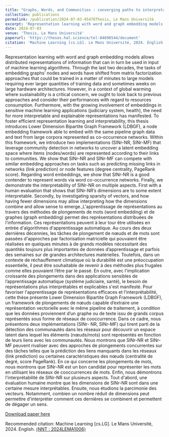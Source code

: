 ```yaml
---
title: "Graphs, Words, and Communities : converging paths to interpretability with a frugal embedding framework,"
collection: publications
permalink: /publication/2024-07-03-45476Thesis, Le Mans Université
excerpt: 'Representation learning with word and graph embedding models allows distributed representations of information that can in turn be used in input of machine learning algorithms. Through the last two decades\, the tasks of embedding graphs’ nodes and words have shifted from matrix factorization approaches that could be trained in a matter of minutes to large models requiring ever larger quantities of training data and sometimes weeks on large hardware architectures. However\, in a context of global warming where sustainability is a critical concern\, we ought to look back to previous approaches and consider their performances with regard to resources consumption. Furthermore\, with the growing involvement of embeddings in sensitive machine learning applications (judiciary system\, health)\, the need for more interpretable and explainable representations has manifested. To foster efficient representation learning and interpretability\, this thesis introduces Lower Dimension Bipartite Graph Framework (LDBGF)\, a node embedding framework able to embed with the same pipeline graph data and text from large corpora represented as co-occurrence networks. Within this framework\, we introduce two implementations (SINr-NR\, SINr-MF) that leverage community detection in networks to uncover a latent embedding space where items (nodes/words) are represented according to their links to communities. We show that SINr-NR and SINr-MF can compete with similar embedding approaches on tasks such as predicting missing links in networks (link prediction) or node features (degree centrality\, PageRank score). Regarding word embeddings\, we show that SINr-NR is a good contender to represent words via word co-occurrence networks. Finally\, we demonstrate the interpretability of SINr-NR on multiple aspects. First with a human evaluation that shows that SINr-NR’s dimensions are to some extent interpretable. Secondly\, by investigating sparsity of vectors\, and how having fewer dimensions may allow interpreting how the dimensions combine and allow sense to emerge.,L&apos;apprentissage de représentations au travers des méthodes de plongements de mots (word embedding) et de graphes (graph embedding) permet des représentations distribuées de l&apos;information. Ces représentations peuvent à leur tour être utilisées en entrée d&apos;algorithmes d&apos;apprentissage automatique. Au cours des deux dernières décennies\, les tâches de plongement de nœuds et de mots sont passées d&apos;approches par factorisation matricielle qui pouvaient être réalisées en quelques minutes à de grands modèles nécessitant des quantités toujours plus importantes de données d’apprentissage et parfois des semaines sur de grandes architectures matérielles. Toutefois\, dans un contexte de réchauffement climatique où la durabilité est une préoccupation essentielle\, il peut être souhaitable de revenir à des méthodes plus frugales comme elles pouvaient l’être par le passé. En outre\, avec l&apos;implication croissante des plongements dans des applications sensibles de l’apprentissage automatique (système judiciaire\, santé)\, le besoin de représentations plus interprétables et explicables s&apos;est manifesté. Pour favoriser l&apos;apprentissage de représentations efficaces et l&apos;interprétabilité\, cette thèse présente Lower Dimension Bipartite Graph Framework (LDBGF)\, un framework de plongements de nœuds capable d’extraire une représentation vectorielle avec le même pipeline de traitement\, à condition que les données proviennent d’un graphe ou de texte issu de grands corpus représentés sous forme de réseaux de cooccurrence. Dans ce cadre\, nous présentons deux implémentations (SINr- NR\, SINr-MF) qui tirent parti de la détection des communautés dans les réseaux pour découvrir un espace latent dans lequel les éléments (nœuds/mots) sont représentés en fonction de leurs liens avec les communautés. Nous montrons que SINr-NR et SINr-MF peuvent rivaliser avec des approches de plongements concurrentes sur des tâches telles que la prédiction des liens manquants dans les réseaux (link prediction) ou certaines caractéristiques des nœuds (centralité de degré\, score PageRank). En ce qui concerne les plongements de mots\, nous montrons que SINr-NR est un bon candidat pour représenter les mots en utilisant les réseaux de cooccurrences de mots. Enfin\, nous démontrons l&apos;interprétabilité de SINr-NR sur plusieurs aspects. Tout d&apos;abord\, une évaluation humaine montre que les dimensions de SINr-NR sont dans une certaine mesure interprétables. Ensuite\, nous étudions la parcimonie des vecteurs. Notamment\, combien un nombre réduit de dimensions peut permettre d&apos;interpréter comment ces dernières se combinent et permettent de dégager un sens.'
date: 2024-07-03
venue: 'Thesis, Le Mans Université'
paperurl: 'https://theses.hal.science/tel-04696544/document'
citation: 'Machine Learning [cs.LG]. Le Mans Université, 2024. English. <a target=&quot;_blank&quot; href=&quot;https://www.theses.fr/2024LEMA1006&quot;>&amp;#x27E8;NNT : 2024LEMA1006&amp;#x27E9;</a>'
---
```

Representation learning with word and graph embedding models allows distributed representations of information that can in turn be used in input of machine learning algorithms. Through the last two decades\, the tasks of embedding graphs’ nodes and words have shifted from matrix factorization approaches that could be trained in a matter of minutes to large models requiring ever larger quantities of training data and sometimes weeks on large hardware architectures. However\, in a context of global warming where sustainability is a critical concern\, we ought to look back to previous approaches and consider their performances with regard to resources consumption. Furthermore\, with the growing involvement of embeddings in sensitive machine learning applications (judiciary system\, health)\, the need for more interpretable and explainable representations has manifested. To foster efficient representation learning and interpretability\, this thesis introduces Lower Dimension Bipartite Graph Framework (LDBGF)\, a node embedding framework able to embed with the same pipeline graph data and text from large corpora represented as co-occurrence networks. Within this framework\, we introduce two implementations (SINr-NR\, SINr-MF) that leverage community detection in networks to uncover a latent embedding space where items (nodes/words) are represented according to their links to communities. We show that SINr-NR and SINr-MF can compete with similar embedding approaches on tasks such as predicting missing links in networks (link prediction) or node features (degree centrality\, PageRank score). Regarding word embeddings\, we show that SINr-NR is a good contender to represent words via word co-occurrence networks. Finally\, we demonstrate the interpretability of SINr-NR on multiple aspects. First with a human evaluation that shows that SINr-NR’s dimensions are to some extent interpretable. Secondly\, by investigating sparsity of vectors\, and how having fewer dimensions may allow interpreting how the dimensions combine and allow sense to emerge.,L&apos;apprentissage de représentations au travers des méthodes de plongements de mots (word embedding) et de graphes (graph embedding) permet des représentations distribuées de l&apos;information. Ces représentations peuvent à leur tour être utilisées en entrée d&apos;algorithmes d&apos;apprentissage automatique. Au cours des deux dernières décennies\, les tâches de plongement de nœuds et de mots sont passées d&apos;approches par factorisation matricielle qui pouvaient être réalisées en quelques minutes à de grands modèles nécessitant des quantités toujours plus importantes de données d’apprentissage et parfois des semaines sur de grandes architectures matérielles. Toutefois\, dans un contexte de réchauffement climatique où la durabilité est une préoccupation essentielle\, il peut être souhaitable de revenir à des méthodes plus frugales comme elles pouvaient l’être par le passé. En outre\, avec l&apos;implication croissante des plongements dans des applications sensibles de l’apprentissage automatique (système judiciaire\, santé)\, le besoin de représentations plus interprétables et explicables s&apos;est manifesté. Pour favoriser l&apos;apprentissage de représentations efficaces et l&apos;interprétabilité\, cette thèse présente Lower Dimension Bipartite Graph Framework (LDBGF)\, un framework de plongements de nœuds capable d’extraire une représentation vectorielle avec le même pipeline de traitement\, à condition que les données proviennent d’un graphe ou de texte issu de grands corpus représentés sous forme de réseaux de cooccurrence. Dans ce cadre\, nous présentons deux implémentations (SINr- NR\, SINr-MF) qui tirent parti de la détection des communautés dans les réseaux pour découvrir un espace latent dans lequel les éléments (nœuds/mots) sont représentés en fonction de leurs liens avec les communautés. Nous montrons que SINr-NR et SINr-MF peuvent rivaliser avec des approches de plongements concurrentes sur des tâches telles que la prédiction des liens manquants dans les réseaux (link prediction) ou certaines caractéristiques des nœuds (centralité de degré\, score PageRank). En ce qui concerne les plongements de mots\, nous montrons que SINr-NR est un bon candidat pour représenter les mots en utilisant les réseaux de cooccurrences de mots. Enfin\, nous démontrons l&apos;interprétabilité de SINr-NR sur plusieurs aspects. Tout d&apos;abord\, une évaluation humaine montre que les dimensions de SINr-NR sont dans une certaine mesure interprétables. Ensuite\, nous étudions la parcimonie des vecteurs. Notamment\, combien un nombre réduit de dimensions peut permettre d&apos;interpréter comment ces dernières se combinent et permettent de dégager un sens.

[Download paper here](https://theses.hal.science/tel-04696544/document)

Recommended citation: Machine Learning [cs.LG]. Le Mans Université, 2024. English. <a target="_blank" href="https://www.theses.fr/2024LEMA1006">&#x27E8;NNT : 2024LEMA1006&#x27E9;</a>